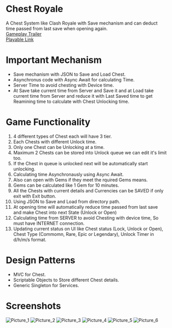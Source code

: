 # Chest Royale
A Chest System like Clash Royale with Save mechanism and can deduct time passed from last save when opening again. <br/>
[Gameplay Trailer](https://drive.google.com/file/d/1E3Ym0DwyjAyFs3s52FQIRNhC1X-DqJI7/view?usp=share_link) <br/>
[Playable Link](https://kishore-karic.itch.io/chestroyale) <br/>

# Important Mechanism
* Save mechanism with JSON to Save and Load Chest.
* Asynchronus code with Async Await for calculating Time.
* Server Time to avoid chesting with Device time.
* At Save take current time from Server and Save it and at Load take current time from Server and reduce it with Last Saved time to get Reamining time to calculate with Chest Unlocking time.

# Game Functionality
1. 4 different types of Chest each will have 3 tier.
2. Each Chests with different Unlock time.
3. Only one Chest can be Unlocking at a time.
4. Maximum 2 Chests can be stored into Unlock queue we can edit it's limit too.
5. If the Chest in queue is unlocked next will be automatically start unlocking.
6. Calculating time Asynchronausly using Async Await.
7. Also can open with Gems if they meet the rquired Gems means.
8. Gems can be calculated like 1 Gem for 10 minutes.
9. All the Chests with current details and Currencies can be SAVED if only exit with Exit button.
10. Using JSON to Save and Load from directory path.
11. At opening time will automatically reduce time passed from last save and make Chest into next State (Unlock or Open)
12. Calculating time from SERVER to avoid Chesting with device time, So must have INTERNET connection.
13. Updating current status on UI like Chest status (Lock, Unlock or Open), Chest Type (Commomn, Rare, Epic or Legendary), Unlock Timer in d/h/m/s format.

# Design Patterns
* MVC for Chest.
* Scriptable Objects to Store different Chest details.
* Generic Singleton for Services.

# Screenshots
![Picture_1](https://github.com/Kishore-Karic/Clash-Royale-Chest-System/assets/97879797/6fdae896-84f6-46e3-b7c0-240340e3c62a)
![Picture_2](https://github.com/Kishore-Karic/Clash-Royale-Chest-System/assets/97879797/f9707ad0-694d-4f83-9d63-81ded2c2a185)
![Picture_3](https://github.com/Kishore-Karic/Clash-Royale-Chest-System/assets/97879797/1725be7e-967f-4214-b1ba-bfd4b558ed70)
![Picture_4](https://github.com/Kishore-Karic/Clash-Royale-Chest-System/assets/97879797/00af109c-ef54-41bd-b320-b6cb7fbe0296)
![Picture_5](https://github.com/Kishore-Karic/Clash-Royale-Chest-System/assets/97879797/e20cbecd-c3be-4009-8e26-1157ea61de4c)
![Picture_6](https://github.com/Kishore-Karic/Clash-Royale-Chest-System/assets/97879797/2b0c912d-df4b-4af1-86a9-5f68ac7b86bb)

